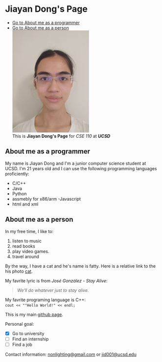 
# Jiayan Dong's Page 
- [Go to About me as a programmer](#about-me-as-a-programmer)  
- [Go to About me as a person](#about-me-as-a-person)  
![me](me.jpg)  
This is **Jiayan Dong's Page** for *CSE 110* at ***UCSD***  
## About me as a programmer  
My name is Jiayan Dong and I'm a junior computer science student at UCSD. I'm 21 years old and I can use the following programming languages proficiently:  
- C/C++
- Java
- Python
- assmebly for x86/arm  -Javascript
- html and xml  

## About me as a person  
In my free time, I like to:  
1. listen to music
2. read books
3. play video games.
4. travel around

By the way, I have a cat and he's name is fatty. Here is a relative link to the his photo [cat](./cat.jpg).

My favrite lyric is from *José González - Stay Alive*:  
> _We'll do whatever just to stay alive._  

My favrite programing language is C++:  
`cout << ""Hello World!" << endl;`  

This is my main [github page](https://github.com/nonlighting/).  

Personal goal:  
- [x] Go to university
- [ ] Find an internship
- [ ] Find a job

Contact information: nonlighting@gmail.com or jid001@ucsd.edu
